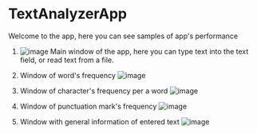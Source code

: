 # TextAnalyzerApp

Welcome to the app, here you can see samples of app's performance

1. ![image](https://github.com/yaroslavyatsyk/TextAnalyzerApp/assets/31794068/e68b7e5b-c982-44c0-abef-7c9b9f30a20b)
Main window of the app, here you can type text into the text field, or read text from a file.

2. Window of word's frequency
![image](https://github.com/yaroslavyatsyk/TextAnalyzerApp/assets/31794068/3a2c75e5-64ce-4176-b6de-4af961aeabde)

3. Window of character's frequency per a word
![image](https://github.com/yaroslavyatsyk/TextAnalyzerApp/assets/31794068/aecc2cc2-f3ea-4385-a8a1-196a82468f69)

4. Window of punctuation mark's frequency
![image](https://github.com/yaroslavyatsyk/TextAnalyzerApp/assets/31794068/2e1ef976-6be1-4d91-b85b-42bdcfd9e447)

5. Window with general information of entered text
![image](https://github.com/yaroslavyatsyk/TextAnalyzerApp/assets/31794068/2f4b9fc2-2e3f-4b54-b959-2d306e605564)
